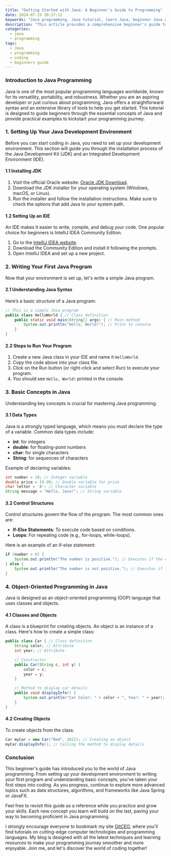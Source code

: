 ```yaml
---
title: "Getting Started with Java: A Beginner's Guide to Programming"
date: 2024-07-25 20:27:12
keywords: "Java programming, Java tutorial, learn Java, beginner Java guide, Java for beginners"
description: "This article provides a comprehensive beginner's guide to Java programming. It covers the essential concepts of Java, including installation, basic syntax, data types, control structures, object-oriented programming principles, and hands-on coding examples. The tutorial is designed for those who are new to programming and want to start their journey in Java. By the end of this guide, readers will have a good foundational knowledge of Java and be able to write their first program. This resource is ideal for students, aspiring developers, and anyone interested in learning Java as a stepping stone into the world of programming. The article concludes with additional resources for further learning and development."
categories:
  - java
  - programming
tags:
  - Java
  - programming
  - coding
  - beginners guide
---
```


### Introduction to Java Programming

Java is one of the most popular programming languages worldwide, known for its versatility, portability, and robustness. Whether you are an aspiring developer or just curious about programming, Java offers a straightforward syntax and an extensive library of tools to help you get started. This tutorial is designed to guide beginners through the essential concepts of Java and provide practical examples to kickstart your programming journey.

<!-- more -->

### 1. Setting Up Your Java Development Environment

Before you can start coding in Java, you need to set up your development environment. This section will guide you through the installation process of the Java Development Kit (JDK) and an Integrated Development Environment (IDE).

#### 1.1 Installing JDK

1. Visit the official Oracle website: [Oracle JDK Download](https://www.oracle.com/java/technologies/javase-jdk11-downloads.html).
2. Download the JDK installer for your operating system (Windows, macOS, or Linux).
3. Run the installer and follow the installation instructions. Make sure to check the options that add Java to your system path.

#### 1.2 Setting Up an IDE

An IDE makes it easier to write, compile, and debug your code. One popular choice for beginners is IntelliJ IDEA Community Edition.

1. Go to the [IntelliJ IDEA website](https://www.jetbrains.com/idea/download/).
2. Download the Community Edition and install it following the prompts.
3. Open IntelliJ IDEA and set up a new project.

### 2. Writing Your First Java Program

Now that your environment is set up, let's write a simple Java program.

#### 2.1 Understanding Java Syntax

Here’s a basic structure of a Java program:

```java
// This is a simple Java program
public class HelloWorld { // Class definition
    public static void main(String[] args) { // Main method
        System.out.println("Hello, World!"); // Print to console
    }
}
```

#### 2.2 Steps to Run Your Program

1. Create a new Java class in your IDE and name it `HelloWorld`.
2. Copy the code above into your class file.
3. Click on the Run button (or right-click and select Run) to execute your program.
4. You should see `Hello, World!` printed in the console.

### 3. Basic Concepts in Java

Understanding key concepts is crucial for mastering Java programming.

#### 3.1 Data Types

Java is a strongly typed language, which means you must declare the type of a variable. Common data types include:

- **int**: for integers
- **double**: for floating-point numbers
- **char**: for single characters
- **String**: for sequences of characters

Example of declaring variables:

```java
int number = 10; // Integer variable
double price = 19.99; // Double variable for price
char letter = 'A'; // Character variable
String message = "Hello, Java!"; // String variable
```

#### 3.2 Control Structures

Control structures govern the flow of the program. The most common ones are:

- **If-Else Statements**: To execute code based on conditions.
- **Loops**: For repeating code (e.g., for-loops, while-loops).

Here is an example of an if-else statement:

```java
if (number > 0) {
    System.out.println("The number is positive."); // Executes if the condition is true
} else {
    System.out.println("The number is not positive."); // Executes if the condition is false
}
```

### 4. Object-Oriented Programming in Java

Java is designed as an object-oriented programming (OOP) language that uses classes and objects.

#### 4.1 Classes and Objects

A class is a blueprint for creating objects. An object is an instance of a class. Here's how to create a simple class:

```java
public class Car { // Class definition
    String color; // Attribute
    int year; // Attribute

    // Constructor
    public Car(String c, int y) {
        color = c;
        year = y;
    }

    // Method to display car details
    public void displayInfo() {
        System.out.println("Car Color: " + color + ", Year: " + year);
    }
}
```

#### 4.2 Creating Objects

To create objects from the class:

```java
Car myCar = new Car("Red", 2022); // Creating an object
myCar.displayInfo(); // Calling the method to display details
```

### Conclusion

This beginner's guide has introduced you to the world of Java programming. From setting up your development environment to writing your first program and understanding basic concepts, you've taken your first steps into coding. As you progress, continue to explore more advanced topics such as data structures, algorithms, and frameworks like Java Spring or JavaFX.

Feel free to revisit this guide as a reference while you practice and grow your skills. Each new concept you learn will build on the last, paving your way to becoming proficient in Java programming.

I strongly encourage everyone to bookmark my site [GitCEO](https://gitceo.com), where you'll find tutorials on cutting-edge computer technologies and programming languages. My blog is designed with all the latest techniques and learning resources to make your programming journey smoother and more enjoyable. Join me, and let's discover the world of coding together!